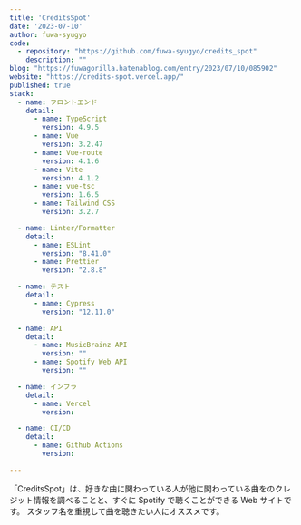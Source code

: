 ```yaml
---
title: 'CreditsSpot'
date: '2023-07-10'
author: fuwa-syugyo
code: 
  - repository: "https://github.com/fuwa-syugyo/credits_spot"
    description: ""
blog: "https://fuwagorilla.hatenablog.com/entry/2023/07/10/085902"
website: "https://credits-spot.vercel.app/"
published: true
stack:
  - name: フロントエンド
    detail: 
      - name: TypeScript
        version: 4.9.5
      - name: Vue
        version: 3.2.47
      - name: Vue-route
        version: 4.1.6
      - name: Vite
        version: 4.1.2
      - name: vue-tsc
        version: 1.6.5
      - name: Tailwind CSS
        version: 3.2.7

  - name: Linter/Formatter
    detail:
      - name: ESLint
        version: "8.41.0"
      - name: Prettier
        version: "2.8.8"

  - name: テスト
    detail:
      - name: Cypress
        version: "12.11.0"

  - name: API
    detail:
      - name: MusicBrainz API
        version: ""
      - name: Spotify Web API
        version: ""

  - name: インフラ
    detail:
      - name: Vercel
        version: 

  - name: CI/CD
    detail:
      - name: Github Actions
        version: 

---
```


「CreditsSpot」は、好きな曲に関わっている人が他に関わっている曲をのクレジット情報を調べることと、すぐに Spotify で聴くことができる Web サイトです。 スタッフ名を重視して曲を聴きたい人にオススメです。

